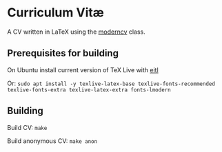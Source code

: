 # Curriculum Vitæ

A CV written in LaTeX using the [moderncv](http://www.ctan.org/pkg/moderncv) class.

## Prerequisites for building

On Ubuntu install current version of TeX Live with [eitl](http://www.ctan.org/tex-archive/support/texlive/eitl)

Or: `sudo apt install -y texlive-latex-base texlive-fonts-recommended texlive-fonts-extra texlive-latex-extra fonts-lmodern`

## Building

Build CV: `make`

Build anonymous CV: `make anon`
